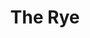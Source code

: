 ---
title: 'The Rye'
taxonomy:
    category:
        - episode
episode: 11 
pc: 711         
written: Carol Leifer |
directed: Andy Ackerman
aired: January 4, 1996
imdb: 
wiki: 
---